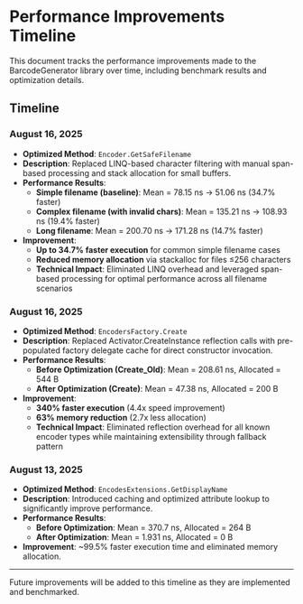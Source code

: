 # Performance Improvements Timeline

This document tracks the performance improvements made to the BarcodeGenerator library over time, including benchmark results and optimization details.

## Timeline

### August 16, 2025
- **Optimized Method**: `Encoder.GetSafeFilename`
- **Description**: Replaced LINQ-based character filtering with manual span-based processing and stack allocation for small buffers.
- **Performance Results**:
  - **Simple filename (baseline)**: Mean = 78.15 ns → 51.06 ns (34.7% faster)
  - **Complex filename (with invalid chars)**: Mean = 135.21 ns → 108.93 ns (19.4% faster)  
  - **Long filename**: Mean = 200.70 ns → 171.28 ns (14.7% faster)
- **Improvement**:
  - **Up to 34.7% faster execution** for common simple filename cases
  - **Reduced memory allocation** via stackalloc for files ≤256 characters
  - **Technical Impact**: Eliminated LINQ overhead and leveraged span-based processing for optimal performance across all filename scenarios

### August 16, 2025
- **Optimized Method**: `EncodersFactory.Create`
- **Description**: Replaced Activator.CreateInstance reflection calls with pre-populated factory delegate cache for direct constructor invocation.
- **Performance Results**:
  - **Before Optimization (Create_Old)**: Mean = 208.61 ns, Allocated = 544 B
  - **After Optimization (Create)**: Mean = 47.38 ns, Allocated = 200 B
- **Improvement**: 
  - **340% faster execution** (4.4x speed improvement)
  - **63% memory reduction** (2.7x less allocation)
  - **Technical Impact**: Eliminated reflection overhead for all known encoder types while maintaining extensibility through fallback pattern

### August 13, 2025
- **Optimized Method**: `EncodesExtensions.GetDisplayName`
- **Description**: Introduced caching and optimized attribute lookup to significantly improve performance.
- **Performance Results**:
  - **Before Optimization**: Mean = 370.7 ns, Allocated = 264 B
  - **After Optimization**: Mean = 1.931 ns, Allocated = 0 B
- **Improvement**: ~99.5% faster execution time and eliminated memory allocation.

---

Future improvements will be added to this timeline as they are implemented and benchmarked.
